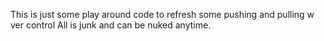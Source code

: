 This is just some play around code to refresh some pushing and pulling w ver control
All is junk and can be nuked anytime.
